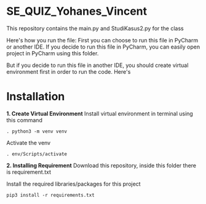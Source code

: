 # SE_QUIZ_Yohanes_Vincent

This repository contains the main.py and StudiKasus2.py for the class

Here's how you run the file:
First you can choose to run this file in PyCharm or another IDE.
If you decide to run this file in PyCharm, you can easily open project in PyCharm using this folder.

But if you decide to run this file in another IDE, you should create virtual environment first in order to run the code.
Here's

# Installation

**1. Create Virtual Environment**
Install virtual environment in terminal using this command
```
. python3 -m venv venv
```

Activate the venv
```
. env/Scripts/activate
```

**2. Installing Requirement**
Download this repository, inside this folder there is requirement.txt

Install the required libraries/packages for this project
```
pip3 install -r requirements.txt
```

